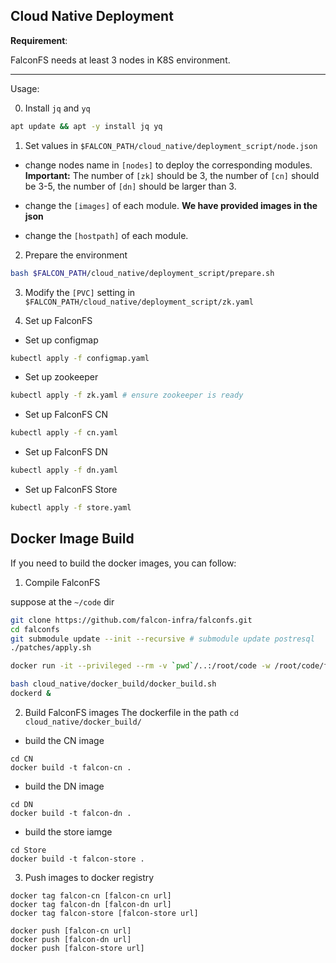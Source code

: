 ## Cloud Native Deployment
**Requirement**:

FalconFS needs at least 3 nodes in K8S environment.

-----

Usage:

0. Install ```jq``` and ```yq```
```bash
apt update && apt -y install jq yq
```
1. Set values in ```$FALCON_PATH/cloud_native/deployment_script/node.json```
- change nodes name in ```[nodes]``` to deploy the corresponding modules. **Important:**
The number of ```[zk]``` should be 3, the number of ```[cn]``` should be 3-5, the number of ```[dn]``` should be larger than 3.

- change the ```[images]``` of each module. **We have provided images in the json**

- change the ```[hostpath]``` of each module.

2. Prepare the environment
```bash
bash $FALCON_PATH/cloud_native/deployment_script/prepare.sh
```

3. Modify the ```[PVC]``` setting in ```$FALCON_PATH/cloud_native/deployment_script/zk.yaml```

4. Set up FalconFS
- Set up configmap
```bash
kubectl apply -f configmap.yaml
```

- Set up zookeeper
```bash
kubectl apply -f zk.yaml # ensure zookeeper is ready
```

- Set up FalconFS CN
```bash
kubectl apply -f cn.yaml
```

- Set up FalconFS DN
```bash
kubectl apply -f dn.yaml
```

- Set up FalconFS Store
```bash
kubectl apply -f store.yaml
```

## Docker Image Build
If you need to build the docker images, you can follow:

1. Compile FalconFS

suppose at the `~/code` dir
``` bash
git clone https://github.com/falcon-infra/falconfs.git
cd falconfs
git submodule update --init --recursive # submodule update postresql
./patches/apply.sh

docker run -it --privileged --rm -v `pwd`/..:/root/code -w /root/code/falconfs ghcr.io/falcon-infra/falcon-dockerbuild:0.1.0 /bin/bash

bash cloud_native/docker_build/docker_build.sh
dockerd &
```

2. Build FalconFS images
The dockerfile in the path ```cd cloud_native/docker_build/```

- build the CN image
```
cd CN
docker build -t falcon-cn .
```

- build the DN image
```
cd DN
docker build -t falcon-dn .
```

- build the store iamge
```
cd Store
docker build -t falcon-store .
```

3. Push images to docker registry
```
docker tag falcon-cn [falcon-cn url]
docker tag falcon-dn [falcon-dn url]
docker tag falcon-store [falcon-store url]

docker push [falcon-cn url]
docker push [falcon-dn url]
docker push [falcon-store url]
```
